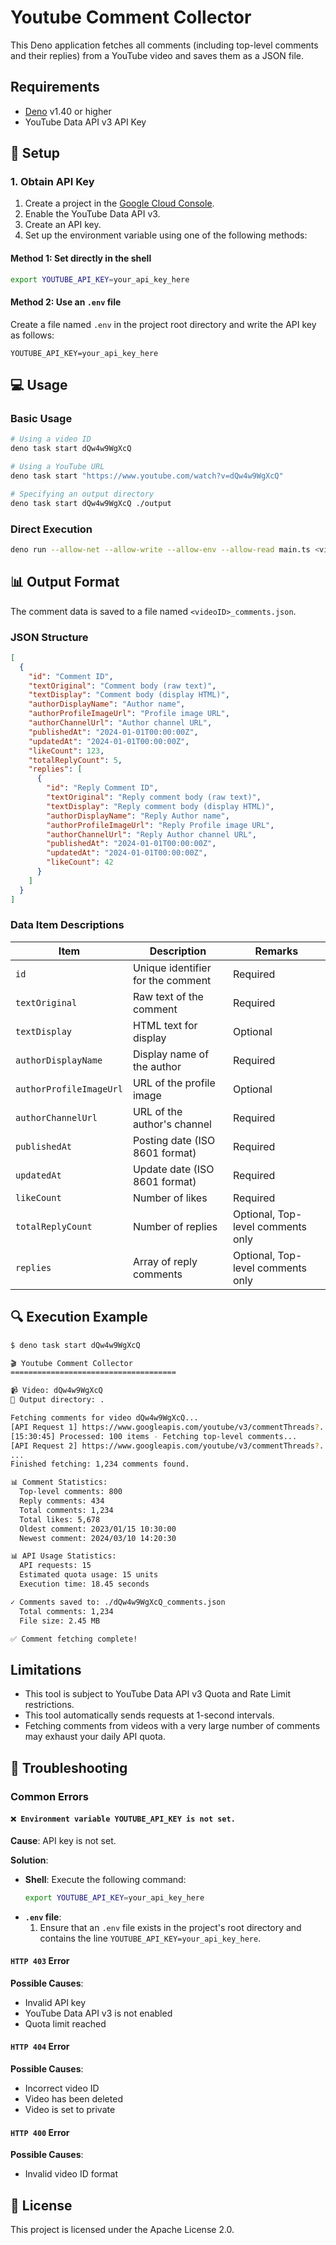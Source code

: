 # Youtube Comment Collector

This Deno application fetches all comments (including top-level comments and their replies) from a YouTube video and saves them as a JSON file.

## Requirements

- [Deno](https://deno.land/) v1.40 or higher
- YouTube Data API v3 API Key

## 🔧 Setup

### 1. Obtain API Key

1. Create a project in the [Google Cloud Console](https://console.cloud.google.com/).
2. Enable the YouTube Data API v3.
3. Create an API key.
4. Set up the environment variable using one of the following methods:

#### Method 1: Set directly in the shell

```bash
export YOUTUBE_API_KEY=your_api_key_here
```

#### Method 2: Use an `.env` file

Create a file named `.env` in the project root directory and write the API key as follows:

```env
YOUTUBE_API_KEY=your_api_key_here
```

## 💻 Usage

### Basic Usage

```bash
# Using a video ID
deno task start dQw4w9WgXcQ

# Using a YouTube URL
deno task start "https://www.youtube.com/watch?v=dQw4w9WgXcQ"

# Specifying an output directory
deno task start dQw4w9WgXcQ ./output
```

### Direct Execution

```bash
deno run --allow-net --allow-write --allow-env --allow-read main.ts <videoID> [outputDirectory]
```

## 📊 Output Format

The comment data is saved to a file named `<videoID>_comments.json`.

### JSON Structure

```json
[
  {
    "id": "Comment ID",
    "textOriginal": "Comment body (raw text)",
    "textDisplay": "Comment body (display HTML)",
    "authorDisplayName": "Author name",
    "authorProfileImageUrl": "Profile image URL",
    "authorChannelUrl": "Author channel URL",
    "publishedAt": "2024-01-01T00:00:00Z",
    "updatedAt": "2024-01-01T00:00:00Z",
    "likeCount": 123,
    "totalReplyCount": 5,
    "replies": [
      {
        "id": "Reply Comment ID",
        "textOriginal": "Reply comment body (raw text)",
        "textDisplay": "Reply comment body (display HTML)",
        "authorDisplayName": "Reply Author name",
        "authorProfileImageUrl": "Reply Profile image URL",
        "authorChannelUrl": "Reply Author channel URL",
        "publishedAt": "2024-01-01T00:00:00Z",
        "updatedAt": "2024-01-01T00:00:00Z",
        "likeCount": 42
      }
    ]
  }
]
```

### Data Item Descriptions

| Item                    | Description                       | Remarks                           |
| ----------------------- | --------------------------------- | --------------------------------- |
| `id`                    | Unique identifier for the comment | Required                          |
| `textOriginal`          | Raw text of the comment           | Required                          |
| `textDisplay`           | HTML text for display             | Optional                          |
| `authorDisplayName`     | Display name of the author        | Required                          |
| `authorProfileImageUrl` | URL of the profile image          | Optional                          |
| `authorChannelUrl`      | URL of the author's channel       | Required                          |
| `publishedAt`           | Posting date (ISO 8601 format)    | Required                          |
| `updatedAt`             | Update date (ISO 8601 format)     | Required                          |
| `likeCount`             | Number of likes                   | Required                          |
| `totalReplyCount`       | Number of replies                 | Optional, Top-level comments only |
| `replies`               | Array of reply comments           | Optional, Top-level comments only |

## 🔍 Execution Example

```bash
$ deno task start dQw4w9WgXcQ

🎬 Youtube Comment Collector
=====================================

📹 Video: dQw4w9WgXcQ
📁 Output directory: .

Fetching comments for video dQw4w9WgXcQ...
[API Request 1] https://www.googleapis.com/youtube/v3/commentThreads?...
[15:30:45] Processed: 100 items - Fetching top-level comments...
[API Request 2] https://www.googleapis.com/youtube/v3/commentThreads?...
...
Finished fetching: 1,234 comments found.

📊 Comment Statistics:
  Top-level comments: 800
  Reply comments: 434
  Total comments: 1,234
  Total likes: 5,678
  Oldest comment: 2023/01/15 10:30:00
  Newest comment: 2024/03/10 14:20:30

📊 API Usage Statistics:
  API requests: 15
  Estimated quota usage: 15 units
  Execution time: 18.45 seconds

✓ Comments saved to: ./dQw4w9WgXcQ_comments.json
  Total comments: 1,234
  File size: 2.45 MB

✅ Comment fetching complete!
```

## Limitations

- This tool is subject to YouTube Data API v3 Quota and Rate Limit restrictions.
- This tool automatically sends requests at 1-second intervals.
- Fetching comments from videos with a very large number of comments may exhaust your daily API quota.

## 🐛 Troubleshooting

### Common Errors

#### `❌ Environment variable YOUTUBE_API_KEY is not set.`

**Cause**: API key is not set.

**Solution**:

- **Shell**: Execute the following command:
  ```bash
  export YOUTUBE_API_KEY=your_api_key_here
  ```
- **`.env` file**:
  1. Ensure that an `.env` file exists in the project's root directory and contains the line `YOUTUBE_API_KEY=your_api_key_here`.

#### `HTTP 403` Error

**Possible Causes**:

- Invalid API key
- YouTube Data API v3 is not enabled
- Quota limit reached

#### `HTTP 404` Error

**Possible Causes**:

- Incorrect video ID
- Video has been deleted
- Video is set to private

#### `HTTP 400` Error

**Possible Causes**:

- Invalid video ID format

## 📄 License

This project is licensed under the Apache License 2.0.
